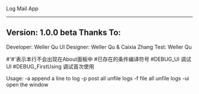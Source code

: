 ﻿Log Mail App

-------------------------------
Version:    1.0.0 beta
Thanks To:	
-------------------------------
Developer:     Weller Qu
UI Designer:   Weller Qu & Caixia Zhang
Test:          Weller Qu

#'#'表示本行不会出现在About面板中
#已存在的条件编译符号
#DEBUG_UI			调试UI
#DEBUG_FirstUsing	调试首次使用

Usage:
 -a   append a line to log
 -p   post all unfile logs
 -f   file all unfile logs
 -ui  open the window